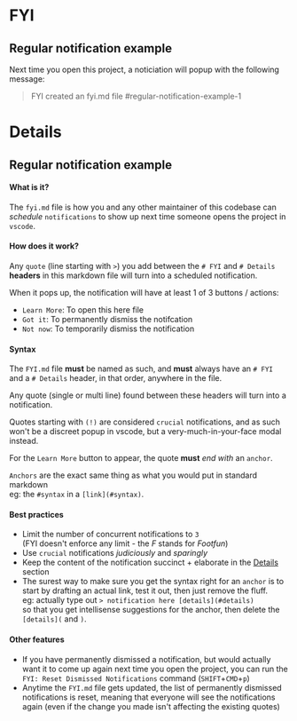 # FYI

## Regular notification example
Next time you open this project, a noticiation will popup with the following message:
> FYI created an fyi.md file #regular-notification-example-1

# Details

## Regular notification example

#### What is it?

The `fyi.md` file is how you and any other maintainer of this codebase can _schedule_ `notifications`
to show up next time someone opens the project in `vscode`.

#### How does it work?

Any `quote` (line starting with `>`) you add between the `# FYI` and `# Details` __headers__ in this markdown file will turn into a scheduled notification.

When it pops up, the notification will have at least 1 of 3 buttons / actions:
+ `Learn More`: To open this here file
+ `Got it`: To permanently dismiss the notifcation
+ `Not now`: To temporarily dismiss the notification

#### Syntax

The `FYI.md` file **must** be named as such, and **must** always have an `# FYI` and a `# Details` header, in that order, anywhere in the file.

Any quote (single or multi line) found between these headers will turn into a notification.

Quotes starting with `(!)` are considered `crucial` notifications, and as such won't be a discreet popup in vscode, but a very-much-in-your-face modal instead.

For the `Learn More` button to appear, the quote **must** _end with_ an `anchor`.

`Anchors` are the exact same thing as what you would put in standard markdown  
eg: the `#syntax` in a `[link](#syntax)`.

#### Best practices
+ Limit the number of concurrent notifications to `3`  
  (FYI doesn't enforce any limit - the _F_ stands for _Footfun_)
+ Use `crucial` notifications _judiciously_ and _sparingly_
+ Keep the content of the notification succinct + elaborate in the [Details](#details) section
+ The surest way to make sure you get the syntax right for an `anchor` is to start by drafting an actual link, test it out, then just remove the fluff.  
  eg: actually type out `> notification here [details](#details)`  
  so that you get intellisense suggestions for the anchor, then delete the `[details](` and `)`.

#### Other features
- If you have permanently dismissed a notification, but would actually want it to come up again next time you open the project, you can run the `FYI: Reset Dismissed Notifications` command (`SHIFT`+`CMD`+`p`)
- Anytime the `FYI.md` file gets updated, the list of permanently dismissed notifications is reset, meaning that everyone will see the notifications again (even if the change you made isn't affecting the existing quotes)
